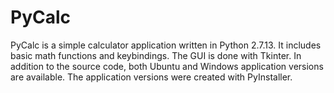 # PyCalc

PyCalc is a simple calculator application written in Python 2.7.13. It includes basic math functions and keybindings. The GUI is done with Tkinter. In addition to the source code, both Ubuntu and Windows application versions are available. The application versions were created with PyInstaller.
